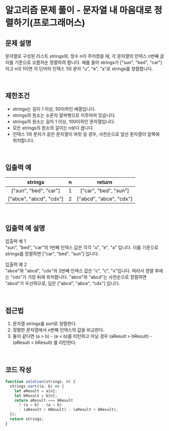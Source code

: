 # 알고리즘 문제 풀이 - 문자열 내 마음대로 정렬하기(프로그래머스)

## 문제 설명

문자열로 구성된 리스트 strings와, 정수 n이 주어졌을 때, 각 문자열의 인덱스 n번째 글자를 기준으로 오름차순 정렬하려 합니다. 예를 들어 strings가 ["sun", "bed", "car"]이고 n이 1이면 각 단어의 인덱스 1의 문자 "u", "e", "a"로 strings를 정렬합니다.

<br />

## 제한조건

- strings는 길이 1 이상, 50이하인 배열입니다.
- strings의 원소는 소문자 알파벳으로 이루어져 있습니다.
- strings의 원소는 길이 1 이상, 100이하인 문자열입니다.
- 모든 strings의 원소의 길이는 n보다 큽니다.
- 인덱스 1의 문자가 같은 문자열이 여럿 일 경우, 사전순으로 앞선 문자열이 앞쪽에 위치합니다.

<br />

## 입출력 예

|         strings         |  n  |         return          |
| :---------------------: | :-: | :---------------------: |
|  ["sun", "bed", "car"]  |  1  |  ["car", "bed", "sun"]  |
| ["abce", "abcd", "cdx"] |  2  | ["abcd", "abce", "cdx"] |

<br />

## 입출력 예 설명

입출력 예 1 <br />
"sun", "bed", "car"의 1번째 인덱스 값은 각각 "u", "e", "a" 입니다. 이를 기준으로 strings를 정렬하면 ["car", "bed", "sun"] 입니다.

입출력 예 2 <br />
"abce"와 "abcd", "cdx"의 2번째 인덱스 값은 "c", "c", "x"입니다. 따라서 정렬 후에는 "cdx"가 가장 뒤에 위치합니다. "abce"와 "abcd"는 사전순으로 정렬하면 "abcd"가 우선하므로, 답은 ["abcd", "abce", "cdx"] 입니다.

<br />

## 접근법

1. 문자열 strings를 sort로 정렬한다.
2. 정렬한 문자열에서 n번째 인덱스의 값을 비교한다.
3. 둘이 같다면 (a > b) - (a < b)를 리턴하고 아닐 경우 (aResult > bResult) - (aResult < bResult) 를 리턴한다.

<br />

## 코드 작성

```js
function solution(strings, n) {
  strings.sort((a, b) => {
    let aResult = a[n];
    let bResult = b[n];
    return aResult === bResult
      ? (a > b) - (a < b)
      : (aResult > bResult) - (aResult < bResult);
  });
  return strings;
}
```

<br />
